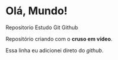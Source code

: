 # Olá, Mundo!
 Repositorio Estudo Git Github

Repositório criando com o **cruso em vídeo**.

Essa linha eu adicionei direto do *github*.
